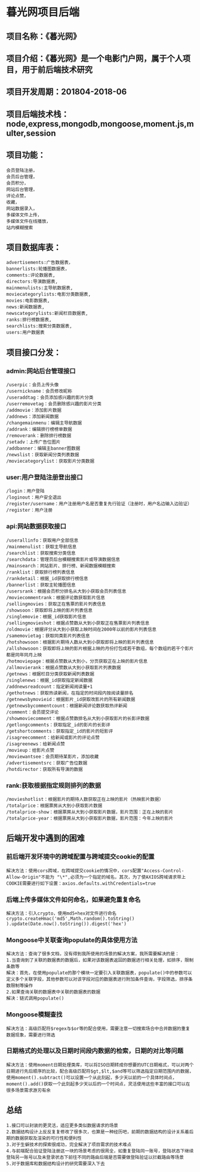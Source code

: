 # 暮光网项目后端
## 项目名称：《暮光网》
## 项目介绍：《暮光网》是一个电影门户网，属于个人项目，用于前后端技术研究
## 项目开发周期：201804-2018-06
## 项目后端技术栈：node,express,mongodb,mongoose,moment.js,multer,session
## 项目功能：
    会员登陆注册，
    会员后台管理，
    会员积分，
    网站后台管理，
    评论点赞，
    收藏，
    网站数据录入，
    多媒体文件上传，
    多媒体文件在线播放，
    站内模糊搜索
## 项目数据库表：

    advertisements:广告数据表，
    bannerlists:轮播图数据表，
    comments:评论数据表,
    directors:导演数据表,
    mainmenulists:主导航数据表,
    moviecategorylists:电影分类数据表,
    movies:电影数据表,
    news:新闻数据表,
    newscategorylists:新闻栏目数据表,
    ranks:排行榜数据表,
    searchlists:搜索分类数据表,
    users:用户数据表
## 项目接口分发：
### admin:网站后台管理接口
    /userpic：会员上传头像
    /usernickname：会员修改昵称
    /useraddtag：会员添加感兴趣的影片分类
    /userremovetag：会员删除感兴趣的影片分类
    /addmovie：添加影片数据
    /addnews：添加新闻数据
    /changemainmenu：编辑主导航数据
    /addrank：编辑排行榜榜单数据
    /removerank：删除排行榜数据
    /setadv：上传广告位图片
    /addbanner：编辑主banner图数据
    /newslist：获取新闻分类列表数据
    /moviecategorylist：获取影片分类数据
### user:用户登陆注册登出接口
    /login：用户登陆
    /loginout：用户安全退出
    /register/username：用户注册用户名是否重复先行验证（注册时，用户名边输入边验证）
    /register：用户注册
### api:网站数据获取接口
    /userallinfo：获取用户全部信息
    /mainmenulist：获取主导航信息
    /searchlist：获取搜索分类信息
    /searchdata：管理员后台模糊搜索影片或导演数据信息
    /mainsearch：网站影片、排行榜、新闻数据模糊搜索
    /ranklist：获取排行榜列表信息
    /rankdetail：根据_id获取排行榜信息
    /bannerlist：获取主轮播图信息
    /usersrank：根据会员积分排名从大到小获取会员列表信息
    /moviecommentrank：根据评论数获取影片信息
    /sellingmovies：获取正在售票的影片列表信息
    /showsoon：获取即将上映的影片列表信息
    /singlemovie：根据_id获取影片信息
    /sellingmovieshot：根据点赞数从大到小获取正在售票影片列表信息
    /oldmovie：根据评分从大到小获取上映时间在2000年以前的影片列表信息
    /samemovietag：获取同类影片列表信息
    /hotshowsoon：根据影片期待人数从大到小获取即将上映的影片列表信息
    /allshowsoon：获取即将上映的影片根据上映的月份打包成若干数组，每个数组的若干个影片都是同年同月上映
    /hotmoviepage：根据点赞数从大到小，分页获取正在上映的影片信息
    /allmovierank：根据点赞数从大到小获取影片列表数据
    /getnews：根据栏目分类获取新闻列表数据
    /singlenews：根据_id获取指定新闻数据
    /addnewsreadcount：指定新闻阅读量+1
    /gethotnews：获取热读新闻，在指定的时间段内按阅读量排名
    /getnewsbymovieid：根据影片_id获取改影片的所有新闻数据
    /getnewsbycommentcount：根据新闻评论数获取热评新闻
    /comment：会员提交评论
    /showmoviecomment：根据点赞数排名从大到小获取影片的长影评数据
    /getlongcomments：获取指定_id的影片的长影评
    /getshortcomments：获取指定_id的影片的短影评
    /isagreecomment：给新闻或影片的评论点赞
    /isagreenews：给新闻点赞
    /movieup：给影片点赞
    /moviewantsee：会员期待某影片，添加收藏
    /advertisementsrc：获取广告位数据
    /hotdirector：获取所有导演的数据
    
### rank:获取根据指定规则排列的数据
    /movieshotlist：根据影片的期待人数获取正在上映的影片（热映影片数据）
    /totalprice：根据票房从大到小获取影片数据
    /totalprice-show：根据票房从大到小获取影片数据，影片范围：正在上映的影片
    /totalprice-year：根据票房从大到小获取影片数据，影片范围：今年上映的影片
    
## 后端开发中遇到的困难
### 前后端开发环境中的跨域配置与跨域提交cookie的配置
    解决方法：使用cors跨域，在跨域提交cookie的情况中，cors配置"Access-Control-Allow-Origin"不能为 "\*",必须为一个指定的域名，其次，为了使AXIOS跨域请求带上COOKIE需要进行如下设置：axios.defaults.withCredentials=true

### 后端上传多媒体文件如何命名，如果避免重复命名
    解决方法：引入crypto，使用md5+hex对文件进行命名
    crypto.createHmac('md5',Math.random().toString() ).update(Date.now().toString()).digest('hex')

### Mongoose中关联查询populate的具体使用方法
    解决方法：查询了很多文档，没有得到我所使用的场景的解决方案，我所需要解决的是：
    1.当查询到了关联的数据表的数据后，如果对该数据表返回的数据进行相关处理，如排序，限制条数等
    解决：首先，在使用populate的那个模块一定要引入关联数据表，populate()中的参数可以定义多个关联字段，其他参数可以对该字段对应的数据表进行附加条件查询，字段筛选，排序条数限制等操作
    2.如果查询关联的数据表中关联的数据表的数据
    解决：链式调用populate()
    
### Mongoose模糊查找
    解决方法：高级匹配符$regex与$or等的配合使用，需要注意一切搜索场合中合并数据的重复数据现象，需要进行筛选
    
### 日期格式的处理以及日期时间段内数据的检索，日期的对比等问题
    解决方法：使用moment日期处理类库，可以将ISO日期转成你想要的UTC日期格式，可以对两个日期进行先后顺序的比较，配合高级匹配符$gt,$lt,$and等可以筛选指定日期范围内的数据，使用moment().subtract()可以设置一个从此刻起，多少天以前的一个具体时间点，moment().add()获取一个此刻起多少天以后的一个时间点，灵活使用这些丰富的接口可以在很多场景需求游刃有余
    
## 总结
    1.接口可以封装的更灵活，适应更多类似数据请求的场景
    2.数据结构设计上反反复复修改了很多次，也算是一种经历吧，前期的数据结构的设计关系着后期的数据获取及渲染的可行性和便利性
    3.对于生僻技术的探索很成功，完全解决了项目需求的技术难点
    4.与前端配合验证登陆注册这一块的场景考虑的很周全，如重复登陆同一账号，登陆状态下继续登陆另一账号以及未登录状态下前往不同的路由后端是否需要做登陆验证以拦截路由等场景
    5.对于数据库和数据结构设计的研究需要深入下去





    
    
    
